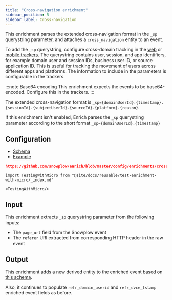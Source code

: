 ```yaml
---
title: "Cross-navigation enrichment"
sidebar_position: 5
sidebar_label: Cross-navigation
---
```


This enrichment parses the extended cross-navigation format in the `_sp` querystring parameter, and attaches a `cross_navigation` entity to an event.

To add the `_sp` querystring, configure cross-domain tracking in the [web](/docs/sources/trackers/javascript-trackers/web-tracker/cross-domain-tracking/index.md) or [mobile trackers](/docs/sources/trackers/mobile-trackers/tracking-events/session-tracking/index.md#decorating-outgoing-links-using-cross-navigation-tracking). The querystring contains user, session, and app identifiers, for example domain user and session IDs, business user ID, or source application ID. This is useful for tracking the movement of users across different apps and platforms. The information to include in the parameters is configurable in the trackers.

:::note Base64 encoding
This enrichment expects the events to be base64-encoded. Configure this in the trackers.
:::

The extended cross-navigation format is `_sp={domainUserId}.{timestamp}.{sessionId}.{subjectUserId}.{sourceId}.{platform}.{reason}`.

If this enrichment isn't enabled, Enrich parses the `_sp` querystring parameter according to the short format `_sp={domainUserId}.{timestamp}`

## Configuration

- [Schema](https://github.com/snowplow/iglu-central/blob/master/schemas/com.snowplowanalytics.snowplow.enrichments/cross_navigation_config/jsonschema/1-0-0)
- [Example](https://github.com/snowplow/enrich/blob/master/config/enrichments/cross_navigation_config.json)

```json reference
https://github.com/snowplow/enrich/blob/master/config/enrichments/cross_navigation_config.json
```

```mdx-code-block
import TestingWithMicro from "@site/docs/reusable/test-enrichment-with-micro/_index.md"

<TestingWithMicro/>
```

## Input

This enrichment extracts `_sp` querystring parameter from the following inputs:

- The `page_url` field from the Snowplow event
- The `referer` URI extracted from corresponding HTTP header in the raw event

## Output

This enrichment adds a new derived entity to the enriched event based on [this schema](https://github.com/snowplow/iglu-central/blob/master/schemas/com.snowplowanalytics.snowplow/cross_navigation/jsonschema/1-0-0).

Also, it continues to populate `refr_domain_userid` and `refr_dvce_tstamp` enriched event fields as before.
